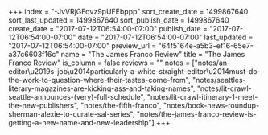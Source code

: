 +++
index = "-JvVRjGFqvz9pUFEbppp"
sort_create_date = 1499867640
sort_last_updated = 1499867640
sort_publish_date = 1499867640
create_date = "2017-07-12T06:54:00-07:00"
publish_date = "2017-07-12T06:54:00-07:00"
date = "2017-07-12T06:54:00-07:00"
last_updated = "2017-07-12T06:54:00-07:00"
preview_url = "64f5164e-a5b3-ef16-65e7-a37c6603f16c"
name = "The James Franco Review"
title = "The James Franco Review"
is_column = false
reviews = ""
notes = ["notes/an-editor\u2019s-job\u2014particularly-a-white-straight-editor\u2014must-do-the-work-to-question-where-their-tastes-come-from", "notes/seattles-literary-magazines-are-kicking-ass-and-taking-names", "notes/lit-crawl-seattle-announces-(very)-full-schedule", "notes/lit-crawl-itinerary-1-meet-the-new-publishers", "notes/the-fifth-franco", "notes/book-news-roundup-sherman-alexie-to-curate-sal-series", "notes/the-james-franco-review-is-getting-a-new-name-and-new-leadership"]
+++

